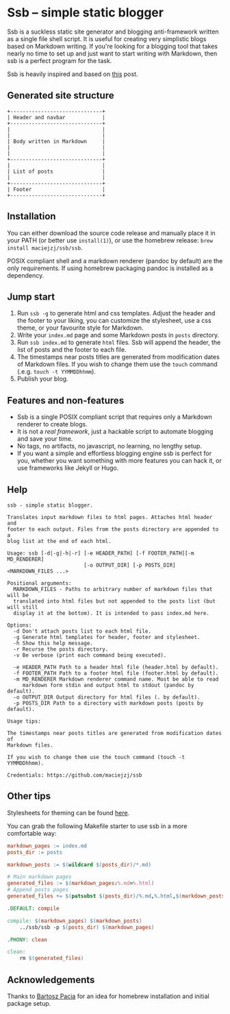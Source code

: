 # Ssb – simple static blogger

Ssb is a suckless static site generator and blogging anti-framework written as a
single file shell script. It is useful for creating very simplistic blogs based
on Markdown writing. If you're looking for a blogging tool that takes nearly no
time to set up and just want to start writing with Markdown, then ssb is a
perfect program for the task.

Ssb is heavily inspired and based on
[this](https://benedicthenshaw.com/static_site.html)
post.

## Generated site structure

```
+------------------------------+
| Header and navbar            |
+------------------------------+
|                              |
|                              |
| Body written in Markdown     |
|                              |
|                              |
+------------------------------+
|                              |
| List of posts                |
|                              |
+------------------------------+
| Footer                       |
+------------------------------+
```

## Installation

You can either download the source code release and manually place it in your
PATH (or better use `install(1)`), or use the homebrew release:
`brew install maciejzj/ssb/ssb`.

POSIX compliant shell and a markdown renderer (pandoc by default) are the only
requirements. If using homebrew packaging pandoc is installed as a dependency.

## Jump start

1. Run `ssb -g` to generate html and css templates. Adjust the header and
   the footer to your liking, you can customize the stylesheet, use a css theme,
   or your favourite style for Markdown.
2. Write your `index.md` page and some Markdown posts in `posts` directory.
3. Run `ssb index.md` to generate `html` files. Ssb will append the header, the
   list of posts and the footer to each file.
4. The timestamps near posts titles are generated from modification dates of
   Markdown files. If you wish to change them use the `touch` command (.e.g.
   `touch -t YYMMDDhhmm`).
5. Publish your blog.

## Features and non-features

* Ssb is a single POSIX compliant script that requires only a Markdown renderer
  to create blogs.
* It is not a *real framework*, just a hackable script to automate blogging
  and save your time.
* No tags, no artifacts, no javascript, no learning, no lengthy setup.
* If you want a simple and effortless blogging engine ssb is perfect for you,
  whether you want something with more features you can hack it, or use
  frameworks like Jekyll or Hugo.

## Help

```
ssb - simple static blogger.

Translates input markdown files to html pages. Attaches html header and
footer to each output. Files from the posts directory are appended to a
blog list at the end of each html.

Usage: ssb [-d|-g|-h|-r] [-e HEADER_PATH] [-f FOOTER_PATH][-m MD_RENDERER]
                         [-o OUTPUT_DIR] [-p POSTS_DIR] <MARKDOWN_FILES ...>

Positional arguments:
  MARKDOWN_FILES - Paths to arbitrary number of markdown files that will be
  translated into html files but not appended to the posts list (but will still
  display it at the bottom). It is intended to pass index.md here.

Options:
  -d Don't attach posts list to each html file.
  -g Generate html templates for header, footer and stylesheet.
  -h Show this help message.
  -r Recurse the posts directory.
  -v Be verbose (print each command being executed).

  -e HEADER_PATH Path to a header html file (header.html by default).
  -f FOOTER_PATH Path to a footer html file (footer.html by default).
  -m MD_RENDERER Markdown renderer command name. Must be able to read
     markdown form stdin and output html to stdout (pandoc by default).
  -o OUTPUT_DIR Output directory for html files (. by default).
  -p POSTS_DIR Path to a directory with markdown posts (posts by default).

Usage tips:

The timestamps near posts titles are generated from modification dates of
Markdown files.

If you wish to change them use the touch command (touch -t YYMMDDhhmm).

Credentials: https://github.com/maciejzj/ssb
```

## Other tips

Stylesheets for theming can be found
[here](https://github.com/maciejzj/ssb-themes).

You can grab the following Makefile starter to use ssb in a more comfortable
way:

```makefile
markdown_pages := index.md
posts_dir := posts

markdown_posts := $(wildcard $(posts_dir)/*.md)

# Main markdown pages
generated_files := $(markdown_pages:%.md=%.html)
# Append posts pages
generated_files += $(patsubst $(posts_dir)/%.md,%.html,$(markdown_posts))

.DEFAULT: compile

compile: $(markdown_pages) $(markdown_posts)
	../ssb/ssb -p $(posts_dir) $(markdown_pages)

.PHONY: clean

clean:
	rm $(generated_files)
```

## Acknowledgements

Thanks to [Bartosz Pacia](https://github.com/bartekpacia) for an idea for
homebrew installation and initial package setup.
